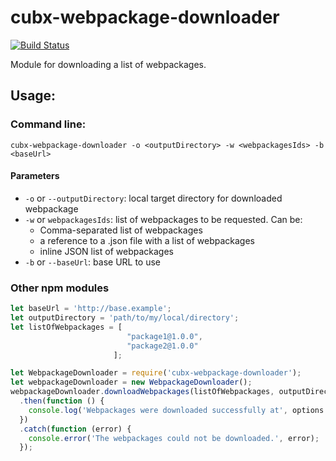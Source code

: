 # cubx-webpackage-downloader

[![Build Status](https://travis-ci.org/cubbles/cubx-webpackage-downloader.svg?branch=master)](https://travis-ci.org/cubbles/cubx-webpackage-downloader)

Module for downloading a list of webpackages.

## Usage: 
### Command line: 

```
cubx-webpackage-downloader -o <outputDirectory> -w <webpackagesIds> -b <baseUrl>
```

#### Parameters

* `-o` or `--outputDirectory`: local target directory for downloaded webpackage
* `-w` or `webpackagesIds`: list of webpackages to be requested. Can be:
  * Comma-separated list of webpackages 
  * a reference to a .json file with a list of webpackages
  * inline JSON list of webpackages
* `-b` or `--baseUrl`: base URL to use 

### Other npm modules

```javascript
let baseUrl = 'http://base.example';
let outputDirectory = 'path/to/my/local/directory';
let listOfWebpackages = [
                          "package1@1.0.0",
                          "package2@1.0.0"
                       ];

let WebpackageDownloader = require('cubx-webpackage-downloader');
let webpackageDownloader = new WebpackageDownloader();
webpackageDownloader.downloadWebpackages(listOfWebpackages, outputDirectory, baseUrl)
  .then(function () {
    console.log('Webpackages were downloaded successfully at', options.outputDirectory);
  })
  .catch(function (error) {
    console.error('The webpackages could not be downloaded.', error);
  });
```